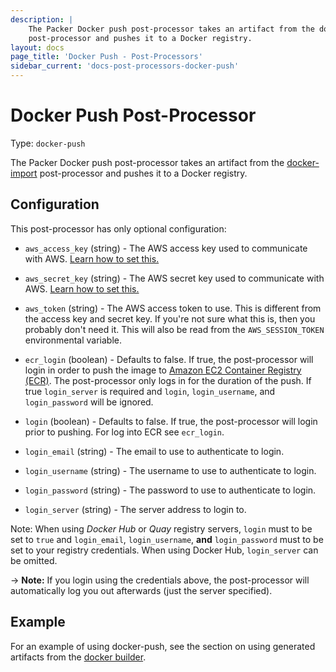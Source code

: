 ```yaml
---
description: |
    The Packer Docker push post-processor takes an artifact from the docker-import
    post-processor and pushes it to a Docker registry.
layout: docs
page_title: 'Docker Push - Post-Processors'
sidebar_current: 'docs-post-processors-docker-push'
---
```


# Docker Push Post-Processor

Type: `docker-push`

The Packer Docker push post-processor takes an artifact from the
[docker-import](/docs/post-processors/docker-import.html) post-processor and
pushes it to a Docker registry.

## Configuration

This post-processor has only optional configuration:

-   `aws_access_key` (string) - The AWS access key used to communicate with AWS.
    [Learn how to set this.](/docs/builders/amazon.html#specifying-amazon-credentials)

-   `aws_secret_key` (string) - The AWS secret key used to communicate with AWS.
    [Learn how to set this.](/docs/builders/amazon.html#specifying-amazon-credentials)

-   `aws_token` (string) - The AWS access token to use. This is different from the
    access key and secret key. If you're not sure what this is, then you
    probably don't need it. This will also be read from the `AWS_SESSION_TOKEN`
    environmental variable.

-   `ecr_login` (boolean) - Defaults to false. If true, the post-processor
    will login in order to push the image to
    [Amazon EC2 Container Registry (ECR)](https://aws.amazon.com/ecr/).
    The post-processor only logs in for the duration of the push. If true
    `login_server` is required and `login`, `login_username`, and
    `login_password` will be ignored.

-   `login` (boolean) - Defaults to false. If true, the post-processor will
    login prior to pushing. For log into ECR see `ecr_login`.

-   `login_email` (string) - The email to use to authenticate to login.

-   `login_username` (string) - The username to use to authenticate to login.

-   `login_password` (string) - The password to use to authenticate to login.

-   `login_server` (string) - The server address to login to.

Note: When using *Docker Hub* or *Quay* registry servers, `login` must to be
set to `true` and `login_email`, `login_username`, **and** `login_password`
must to be set to your registry credentials. When using Docker Hub,
`login_server` can be omitted.

-&gt; **Note:** If you login using the credentials above, the post-processor
will automatically log you out afterwards (just the server specified).

## Example

For an example of using docker-push, see the section on using generated
artifacts from the [docker builder](/docs/builders/docker.html).
